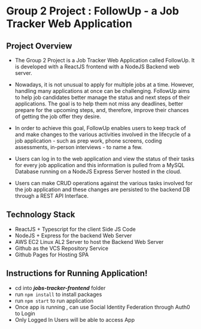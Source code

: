 # Group 2 Project : FollowUp - a Job Tracker Web Application

## Project Overview

- The Group 2 Project is a Job Tracker Web Application called FollowUp. It is developed with a ReactJS frontend with a NodeJS Backend web server.

- Nowadays, it is not unusual to apply for multiple jobs at a time. However, handling many applications at once can be challenging. FollowUp aims to help job candidates better manage the status and next steps of their applications. The goal is to help them not miss any deadlines, better prepare for the upcoming steps, and, therefore, improve their chances of getting the job offer they desire.

- In order to achieve this goal, FollowUp enables users to keep track of and make changes to the various activities involved in the lifecycle of a job application - such as prep work, phone screens, coding assessments, in-person interviews - to name a few.

- Users can log in to the web application and view the status of their tasks for every job application and this information is pulled from a MySQL Database running on a NodeJS Express Server hosted in the cloud.

- Users can make CRUD operations against the various tasks involved for the job application and these changes are persisted to the backend DB through a REST API Interface.

## Technology Stack

- ReactJS + Typescript for the client Side JS Code
- NodeJS + Express for the backend Web Server
- AWS EC2 Linux AL2 Server to host the Backend Web Server
- Github as the VCS Repository Service
- Github Pages for Hosting SPA

## Instructions for Running Application!

- cd into **_jobs-tracker-frontend_** folder
- run <code>npm install</code> to install packages
- run <code>npm start</code> to run application
- Once app is running , can use Social Identity Federation through Auth0 to Login
- Only Logged In Users will be able to access App
